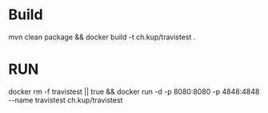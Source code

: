 # Build
mvn clean package && docker build -t ch.kup/travistest .

# RUN

docker rm -f travistest || true && docker run -d -p 8080:8080 -p 4848:4848 --name travistest ch.kup/travistest 